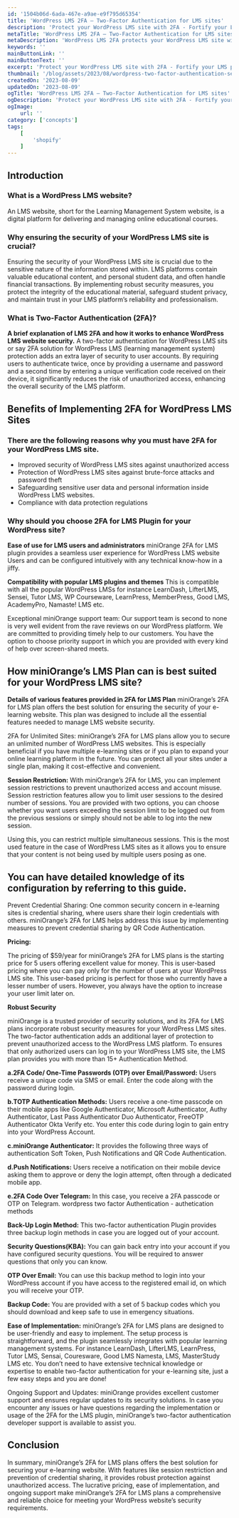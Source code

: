 ```yaml
---
id: '1504b06d-6ada-467e-a9ae-e9f795d65354'
title: 'WordPress LMS 2FA – Two-Factor Authentication for LMS sites'
description: 'Protect your WordPress LMS site with 2FA - Fortify your LMS platform against potential threats and keep your users data safe.'
metaTitle: 'WordPress LMS 2FA – Two-Factor Authentication for LMS sites'
metaDescription: 'WordPress LMS 2FA protects your WordPress LMS site with 2FA - Fortify your LMS platform against potential threats and keep your users data safe.'
keywords: ''
mainButtonLink: ''
mainButtonText: ''
excerpt: 'Protect your WordPress LMS site with 2FA - Fortify your LMS platform against potential threats and keep your users data safe.'
thumbnail: '/blog/assets/2023/08/wordpress-two-factor-authentication-session-restriction.webp'
createdOn: '2023-08-09'
updatedOn: '2023-08-09'
ogTitle: 'WordPress LMS 2FA – Two-Factor Authentication for LMS sites'
ogDescription: 'Protect your WordPress LMS site with 2FA - Fortify your LMS platform against potential threats and keep your users data safe.'
ogImage:
    url: ''
category: ['concepts']
tags:
    [
		'shopify'
    ]
---
```


## Introduction

### What is a WordPress LMS website?

An LMS website, short for the Learning Management System website, is a digital platform for delivering and managing online educational courses.

### Why ensuring the security of your WordPress LMS site is crucial?

Ensuring the security of your WordPress LMS site is crucial due to the sensitive nature of the information stored within. LMS platforms contain valuable educational content, and personal student data, and often handle financial transactions. By implementing robust security measures, you protect the integrity of the educational material, safeguard student privacy, and maintain trust in your LMS platform’s reliability and professionalism.

### What is Two-Factor Authentication (2FA)?

**A brief explanation of LMS 2FA and how it works to enhance WordPress LMS website security.**
A two-factor authentication for WordPress LMS sits or say 2FA solution for WordPress LMS (learning management system) protection adds an extra layer of security to user accounts. By requiring users to authenticate twice, once by providing a username and password and a second time by entering a unique verification code received on their device, it significantly reduces the risk of unauthorized access, enhancing the overall security of the LMS platform.

## Benefits of Implementing 2FA for WordPress LMS Sites

### There are the following reasons why you must have 2FA for your WordPress LMS site.

-   Improved security of WordPress LMS sites against unauthorized access
-   Protection of WordPress LMS sites against brute-force attacks and password theft
-   Safeguarding sensitive user data and personal information inside WordPress LMS websites.
-   Compliance with data protection regulations

### Why should you choose 2FA for LMS Plugin for your WordPress site?

**Ease of use for LMS users and administrators**
miniOrange 2FA for LMS plugin provides a seamless user experience for WordPress LMS website Users and can be configured intuitively with any technical know-how in a jiffy.

**Compatibility with popular LMS plugins and themes**
This is compatible with all the popular WordPress LMSs for instance LearnDash, LifterLMS, Sensei, Tutor LMS, WP Courseware, LearnPress, MemberPress, Good LMS, AcademyPro, Namaste! LMS etc.

Exceptional miniOrange support team: Our support team is second to none is very well evident from the rave reviews on our WordPress platform. We are committed to providing timely help to our customers. You have the option to choose priority support in which you are provided with every kind of help over screen-shared meets.

## How miniOrange’s LMS Plan can is best suited for your WordPress LMS site?

**Details of various features provided in 2FA for LMS Plan**
miniOrange’s 2FA for LMS plan offers the best solution for ensuring the security of your e-learning website. This plan was designed to include all the essential features needed to manage LMS website security.

2FA for Unlimited Sites: miniOrange’s 2FA for LMS plans allow you to secure an unlimited number of WordPress LMS websites. This is especially beneficial if you have multiple e-learning sites or if you plan to expand your online learning platform in the future. You can protect all your sites under a single plan, making it cost-effective and convenient.

**Session Restriction:** With miniOrange’s 2FA for LMS, you can implement session restrictions to prevent unauthorized access and account misuse. Session restriction features allow you to limit user sessions to the desired number of sessions. You are provided with two options, you can choose whether you want users exceeding the session limit to be logged out from the previous sessions or simply should not be able to log into the new session.

Using this, you can restrict multiple simultaneous sessions. This is the most used feature in the case of WordPress LMS sites as it allows you to ensure that your content is not being used by multiple users posing as one.

## You can have detailed knowledge of its configuration by referring to this guide.

Prevent Credential Sharing: One common security concern in e-learning sites is credential sharing, where users share their login credentials with others. miniOrange’s 2FA for LMS helps address this issue by implementing measures to prevent credential sharing by QR Code Authentication.

**Pricing:**

The pricing of $59/year for miniOrange’s 2FA for LMS plans is the starting price for 5 users offering excellent value for money. This is user-based pricing where you can pay only for the number of users at your WordPress LMS site. This user-based pricing is perfect for those who currently have a lesser number of users. However, you always have the option to increase your user limit later on.

**Robust Security**

miniOrange is a trusted provider of security solutions, and its 2FA for LMS plans incorporate robust security measures for your WordPress LMS sites. The two-factor authentication adds an additional layer of protection to prevent unauthorized access to the WordPress LMS platform. To ensures that only authorized users can log in to your WordPress LMS site, the LMS plan provides you with more than 15+ Authentication Method.

**a.2FA Code/ One-Time Passwords (OTP) over Email/Password:** Users receive a unique code via SMS or email. Enter the code along with the password during login.

**b.TOTP Authentication Methods:** Users receive a one-time passcode on their mobile apps like Google Authenticator, Microsoft Authenticator, Authy Authenticator, Last Pass Authenticator Duo Authenticator, FreeOTP Authenticator Okta Verify etc. You enter this code during login to gain entry into your WordPress Account.

**c.miniOrange Authenticator:** It provides the following three ways of authentication
Soft Token, Push Notifications and QR Code Authentication.

**d.Push Notifications:** Users receive a notification on their mobile device asking them to approve or deny the login attempt, often through a dedicated mobile app.

**e.2FA Code Over Telegram:** In this case, you receive a 2FA passcode or OTP on Telegram.
wordpress two factor Authentication - authetication methods

**Back-Up Login Method:** This two-factor authentication Plugin provides three backup login methods in case you are logged out of your account.

**Security Questions(KBA):** You can gain back entry into your account if you have configured security questions. You will be required to answer questions that only you can know.

**OTP Over Email:** You can use this backup method to login into your WordPress account if you have access to the registered email id, on which you will receive your OTP.

**Backup Code:** You are provided with a set of 5 backup codes which you should download and keep safe to use in emergency situations.

**Ease of Implementation:** miniOrange’s 2FA for LMS plans are designed to be user-friendly and easy to implement. The setup process is straightforward, and the plugin seamlessly integrates with popular learning management systems. For instance LearnDash, LifterLMS, LearnPress, Tutor LMS, Sensai, Couresware, Good LMS Namesta, LMS, MasterStudy LMS etc. You don’t need to have extensive technical knowledge or expertise to enable two-factor authentication for your e-learning site, just a few easy steps and you are done!

Ongoing Support and Updates: miniOrange provides excellent customer support and ensures regular updates to its security solutions. In case you encounter any issues or have questions regarding the implementation or usage of the 2FA for the LMS plugin, miniOrange’s two-factor authentication developer support is available to assist you.

## Conclusion

In summary, miniOrange’s 2FA for LMS plans offers the best solution for securing your e-learning website. With features like session restriction and prevention of credential sharing, it provides robust protection against unauthorized access. The lucrative pricing, ease of implementation, and ongoing support make miniOrange’s 2FA for LMS plans a comprehensive and reliable choice for meeting your WordPress website’s security requirements.
